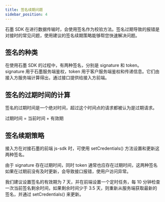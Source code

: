 ```yaml
---
title: 签名续期问题
sidebar_position: 4
---
```


石墨 SDK 在进行数据传输时，会使用签名作为校验方法。签名过期导致的报错是对接时的常见问题，使用建议的签名续期策略能够帮您快速解决问题。

## 签名的种类

在使用石墨 SDK 的过程中，有两种签名，分别是 signature 和 token。
signature 用于石墨服务端鉴权，token 用于客户服务端鉴权和传递信息。它们由接入方服务端计算得出，通过接口提供给接入方前端。

## 签名的过期时间的计算

签名的过期时间是一个绝对时间，超过这个时间点的请求都被认为是过期请求。

过期时间 = 当前时间 + 有效期

## 签名续期策略

接入方在对接石墨的前端 js-sdk 时，可使用 setCredentials() 方法设置和更新这两种签名。

由于 signature 存在过期时间，同时 token 通常也应存在过期时间，这两种签名如果在过期前没有及时更新，会导致接口报错，使用户访问异常。

我们建议设置签名的有效期为 7 天，并在前端设置一个定时任务，每 10 分钟检查一次当前签名剩余时间，如果剩余时间少于 3.5 天，则重新从服务端获取最新的签名，并通过 setCredentials() 来更新。
